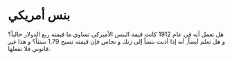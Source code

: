 # بنس أمريكي

هل تعمل أنه في عام 1912 كانت قيمة البنس الأميركي تساوي ما قيمته ربع الدولار
حالياً؟ و هل تعلم أيضاً, أنه إذا أذبت بنساً إلى زنك و نحاس فإن قيمته تصبح 1.79
سنتاً؟ و هذا غير قانوني فلا تفعلها.

